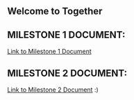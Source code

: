 ## Welcome to Together

## MILESTONE 1 DOCUMENT:
[Link to Milestone 1 Document](https://docs.google.com/document/d/1KiLSXGd7YUNdaZbe5aiHg71qqt0eBnweSaT6mzVlYpU/edit?usp=sharing)


## MILESTONE 2 DOCUMENT:
[Link to Milestone 2 Document](https://docs.google.com/document/d/1TtJnHq0XNMuDjxCfoMgSH5ESHV1muA3ohGAJyUWQ1do/edit?usp=sharing)
:)
